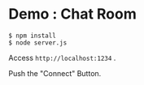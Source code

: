 Demo : Chat Room
================

```shell
$ npm install
$ node server.js
```

Access `http://localhost:1234` .

Push the "Connect" Button.